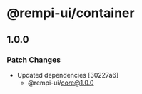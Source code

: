 # @rempi-ui/container

## 1.0.0

### Patch Changes

- Updated dependencies [30227a6]
  - @rempi-ui/core@1.0.0
